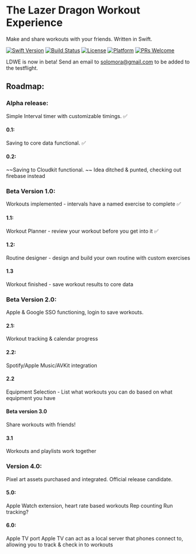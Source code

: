 # The Lazer Dragon Workout Experience
Make and share workouts with your friends. Written in Swift.

[![Swift Version][swift-image]][swift-url] [![Build Status][travis-image]][travis-url] [![License][license-image]][license-url] [![Platform](https://img.shields.io/cocoapods/p/LFAlertController.svg?style=flat)](http://cocoapods.org/pods/LFAlertController) [![PRs Welcome](https://img.shields.io/badge/PRs-welcome-brightgreen.svg?style=flat-square)](http://makeapullrequest.com)



LDWE is now in beta! Send an email to solomora@gmail.com to be added to the testflight.


## Roadmap:

### Alpha release: 
Simple Interval timer with customizable timings. ✅

#### 0.1:
Saving to core data functional. ✅

#### 0.2: 
~~Saving to Cloudkit functional. ~~
Idea ditched & punted, checking out firebase instead

### Beta Version 1.0: 
Workouts implemented - intervals have a named exercise to complete ✅

#### 1.1: 
Workout Planner - review your workout before you get into it ✅

#### 1.2:
Routine designer - design and build your own routine with custom exercises

#### 1.3
Workout finished - save workout results to core data


### Beta Version 2.0:
Apple & Google SSO functioning, login to save workouts.

#### 2.1: 
Workout tracking & calendar progress

#### 2.2:
Spotify/Apple Music/AVKit integration

#### 2.2
Equipment Selection - List what workouts you can do based on what equipment you have


#### Beta version 3.0 
Share workouts with friends!

#### 3.1
Workouts and playlists work together

### Version 4.0: 
Pixel art assets purchased and integrated.
Official release candidate.


#### 5.0:
Apple Watch extension, heart rate based workouts
Rep counting
Run tracking?


#### 6.0: 
Apple TV port
Apple TV can act as a local server that phones connect to, allowing you to track & check in to workouts



[swift-image]:https://img.shields.io/badge/swift-3.0-orange.svg
[swift-url]: https://swift.org/
[license-image]: https://img.shields.io/badge/License-MIT-blue.svg
[license-url]: LICENSE
[travis-image]: https://img.shields.io/travis/dbader/node-datadog-metrics/master.svg?style=flat-square
[travis-url]: https://travis-ci.org/dbader/node-datadog-metrics
[codebeat-image]: https://codebeat.co/badges/c19b47ea-2f9d-45df-8458-b2d952fe9dad
[codebeat-url]: https://codebeat.co/projects/github-com-vsouza-awesomeios-com
